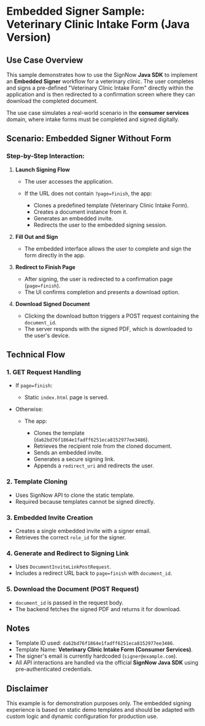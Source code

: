 # Embedded Signer Sample: Veterinary Clinic Intake Form (Java Version)

## Use Case Overview

This sample demonstrates how to use the SignNow **Java SDK** to implement an **Embedded Signer** workflow for a veterinary clinic. The user completes and signs a pre-defined "Veterinary Clinic Intake Form" directly within the application and is then redirected to a confirmation screen where they can download the completed document.

The use case simulates a real-world scenario in the **consumer services** domain, where intake forms must be completed and signed digitally.

## Scenario: Embedded Signer Without Form

### Step-by-Step Interaction:

1. **Launch Signing Flow**

    * The user accesses the application.
    * If the URL does not contain `?page=finish`, the app:

        * Clones a predefined template (Veterinary Clinic Intake Form).
        * Creates a document instance from it.
        * Generates an embedded invite.
        * Redirects the user to the embedded signing session.

2. **Fill Out and Sign**

    * The embedded interface allows the user to complete and sign the form directly in the app.

3. **Redirect to Finish Page**

    * After signing, the user is redirected to a confirmation page (`page=finish`).
    * The UI confirms completion and presents a download option.

4. **Download Signed Document**

    * Clicking the download button triggers a POST request containing the `document_id`.
    * The server responds with the signed PDF, which is downloaded to the user's device.

## Technical Flow

### 1. **GET Request Handling**

* If `page=finish`:

    * Static `index.html` page is served.
* Otherwise:

    * The app:

        * Clones the template (`da62bd76f1864e1fadff6251eca8152977ee3486`).
        * Retrieves the recipient role from the cloned document.
        * Sends an embedded invite.
        * Generates a secure signing link.
        * Appends a `redirect_uri` and redirects the user.

### 2. **Template Cloning**

* Uses SignNow API to clone the static template.
* Required because templates cannot be signed directly.

### 3. **Embedded Invite Creation**

* Creates a single embedded invite with a signer email.
* Retrieves the correct `role_id` for the signer.

### 4. **Generate and Redirect to Signing Link**

* Uses `DocumentInviteLinkPostRequest`.
* Includes a redirect URL back to `page=finish` with `document_id`.

### 5. **Download the Document (POST Request)**

* `document_id` is passed in the request body.
* The backend fetches the signed PDF and returns it for download.

## Notes

* Template ID used: `da62bd76f1864e1fadff6251eca8152977ee3486`.
* Template Name: **Veterinary Clinic Intake Form (Consumer Services)**.
* The signer's email is currently hardcoded (`signer@example.com`).
* All API interactions are handled via the official **SignNow Java SDK** using pre-authenticated credentials.

## Disclaimer

This example is for demonstration purposes only. The embedded signing experience is based on static demo templates and should be adapted with custom logic and dynamic configuration for production use.
